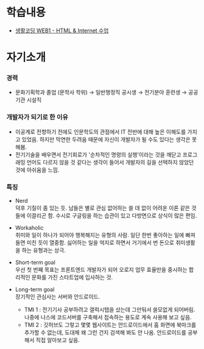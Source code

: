 # 학습내용
* [생활코딩 WEB1 - HTML & Internet 수업](https://github.com/kshyun1223/web1_html_internet)

# 자기소개
### 경력
* 문화기획학과 졸업 (문학사 학위) → 일반행정직 공시생 → 전기분야 훈련생 → 공공기관 시설직

### 개발자가 되기로 한 이유
* 이공계로 전향하기 전에도 인문학도의 관점에서 IT 전반에 대해 높은 이해도를 가지고 있었음. 하지만 막연한 두려움 때문에 자신이 개발자가 될 수도 있다는 생각은 못 해봄.
* 전기기술을 배우면서 전기회로가 '순차적인 명령의 실행'이라는 것을 깨닫고 프로그래밍 언어도 다르지 않을 것 같다는 생각이 들어서 개발자의 길을 선택하지 않았던 것에 아쉬움을 느낌.

### 특징
* Nerd
<br>덕후 기질이 좀 있는 듯. 남들은 별로 관심 없어하는 쓸 데 없이 어려운 이론 같은 것들에 이끌리곤 함. 수시로 구글링을 하는 습관이 있고 다방면으로 상식이 많은 편임.
* Workaholic
<br>취미와 일이 하나가 되어야 행복해지는 유형의 사람. 일단 한번 좋아하는 일에 빠져들면 미친 듯이 열중함. 싫어하는 일을 억지로 하면서 거기에서 번 돈으로 취미생활을 하는 유형과는 상극.
* Short-term goal
<br>우선 첫 번째 목표는 프론트엔드 개발자가 되어 오로지 업무 효율만을 중시하는 합리적인 문화를 가진 스타트업에 입사하는 것.
* Long-term goal
<br>장기적인 관심사는 서버와 안드로이드.

  * TMI 1 : 전기기사 공부하려고 갤럭시탭을 샀는데 그만둬서 쓸모없게 되어버림. 나중에 나스에 코드서버를 구축해서 접속하는 용도로 계속 사용해 보고 싶음.
  * TMI 2 : 깃허브도 그렇고 몇몇 웹사이트는 안드로이드에서 홈 화면에 북마크를 추가할 수 없는데, 도대체 왜 그런 건지 검색해 봐도 안 나옴. 안드로이드를 공부해서 직접 알아보고 싶음.
